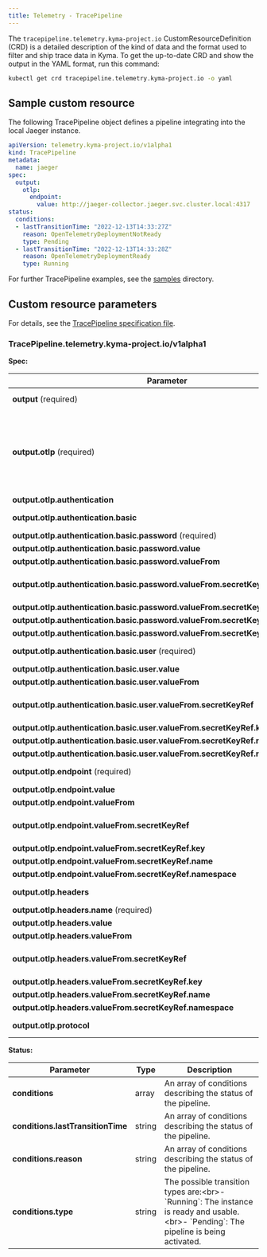 ```yaml
---
title: Telemetry - TracePipeline
---
```


The `tracepipeline.telemetry.kyma-project.io` CustomResourceDefinition (CRD) is a detailed description of the kind of data and the format used to filter and ship trace data in Kyma. To get the up-to-date CRD and show the output in the YAML format, run this command:

```bash
kubectl get crd tracepipeline.telemetry.kyma-project.io -o yaml
```

## Sample custom resource

The following TracePipeline object defines a pipeline integrating into the local Jaeger instance.

```yaml
apiVersion: telemetry.kyma-project.io/v1alpha1
kind: TracePipeline
metadata:
  name: jaeger
spec:
  output:
    otlp:
      endpoint:
        value: http://jaeger-collector.jaeger.svc.cluster.local:4317
status:
  conditions:
  - lastTransitionTime: "2022-12-13T14:33:27Z"
    reason: OpenTelemetryDeploymentNotReady
    type: Pending
  - lastTransitionTime: "2022-12-13T14:33:28Z"
    reason: OpenTelemetryDeploymentReady
    type: Running
```

For further TracePipeline examples, see the [samples](https://github.com/kyma-project/telemetry-manager/tree/main/config/samples) directory.

## Custom resource parameters

For details, see the [TracePipeline specification file](https://github.com/kyma-project/telemetry-manager/blob/main/apis/telemetry/v1alpha1/tracepipeline_types.go).

<!-- The table below was generated automatically -->
<!-- Some special tags (html comments) are at the end of lines due to markdown requirements. -->
<!-- The content between "TABLE-START" and "TABLE-END" will be replaced -->

<!-- TABLE-START -->
### TracePipeline.telemetry.kyma-project.io/v1alpha1

**Spec:**

| Parameter | Type | Description |
| ---- | ----------- | ---- |
| **output** (required) | object | Defines a destination for shipping trace data\. Only one can be defined per pipeline\. |
| **output.otlp** (required) | object | Configures the underlying Otel Collector with an \[OTLP exporter\]\(https://github\.com/open\-telemetry/opentelemetry\-collector/blob/main/exporter/otlpexporter/README\.md\)\. If you switch \`protocol\`to \`http\`, an \[OTLP HTTP exporter\]\(https://github\.com/open\-telemetry/opentelemetry\-collector/tree/main/exporter/otlphttpexporter\) is used\. |
| **output.otlp.authentication**  | object | Defines authentication options for the OTLP output |
| **output.otlp.authentication.basic**  | object | Activates \`Basic\` authentication for the destination providing relevant Secrets\. |
| **output.otlp.authentication.basic.password** (required) | object | Contains the basic auth password or a Secret reference\. |
| **output.otlp.authentication.basic.password.value**  | string | Value that can contain references to Secret values\. |
| **output.otlp.authentication.basic.password.valueFrom**  | object |  |
| **output.otlp.authentication.basic.password.valueFrom.secretKeyRef**  | object | Refers to a key in a Secret\. You must provide \`name\` and \`namespace\` of the Secret, as well as the name of the \`key\`\. |
| **output.otlp.authentication.basic.password.valueFrom.secretKeyRef.key**  | string |  |
| **output.otlp.authentication.basic.password.valueFrom.secretKeyRef.name**  | string |  |
| **output.otlp.authentication.basic.password.valueFrom.secretKeyRef.namespace**  | string |  |
| **output.otlp.authentication.basic.user** (required) | object | Contains the basic auth username or a Secret reference\. |
| **output.otlp.authentication.basic.user.value**  | string | Value that can contain references to Secret values\. |
| **output.otlp.authentication.basic.user.valueFrom**  | object |  |
| **output.otlp.authentication.basic.user.valueFrom.secretKeyRef**  | object | Refers to a key in a Secret\. You must provide \`name\` and \`namespace\` of the Secret, as well as the name of the \`key\`\. |
| **output.otlp.authentication.basic.user.valueFrom.secretKeyRef.key**  | string |  |
| **output.otlp.authentication.basic.user.valueFrom.secretKeyRef.name**  | string |  |
| **output.otlp.authentication.basic.user.valueFrom.secretKeyRef.namespace**  | string |  |
| **output.otlp.endpoint** (required) | object | Defines the host and port \(\<host\>:\<port\>\) of an OTLP endpoint\. |
| **output.otlp.endpoint.value**  | string | Value that can contain references to Secret values\. |
| **output.otlp.endpoint.valueFrom**  | object |  |
| **output.otlp.endpoint.valueFrom.secretKeyRef**  | object | Refers to a key in a Secret\. You must provide \`name\` and \`namespace\` of the Secret, as well as the name of the \`key\`\. |
| **output.otlp.endpoint.valueFrom.secretKeyRef.key**  | string |  |
| **output.otlp.endpoint.valueFrom.secretKeyRef.name**  | string |  |
| **output.otlp.endpoint.valueFrom.secretKeyRef.namespace**  | string |  |
| **output.otlp.headers**  | array | Defines custom headers to be added to outgoing HTTP or GRPC requests\. |
| **output.otlp.headers.name** (required) | string | Defines the header name\. |
| **output.otlp.headers.value**  | string | Value that can contain references to Secret values\. |
| **output.otlp.headers.valueFrom**  | object |  |
| **output.otlp.headers.valueFrom.secretKeyRef**  | object | Refers to a key in a Secret\. You must provide \`name\` and \`namespace\` of the Secret, as well as the name of the \`key\`\. |
| **output.otlp.headers.valueFrom.secretKeyRef.key**  | string |  |
| **output.otlp.headers.valueFrom.secretKeyRef.name**  | string |  |
| **output.otlp.headers.valueFrom.secretKeyRef.namespace**  | string |  |
| **output.otlp.protocol**  | string | Defines the OTLP protocol \(http or grpc\)\. Default is GRPC\. |

**Status:**

| Parameter | Type | Description |
| ---- | ----------- | ---- |
| **conditions**  | array | An array of conditions describing the status of the pipeline\. |
| **conditions.lastTransitionTime**  | string | An array of conditions describing the status of the pipeline\. |
| **conditions.reason**  | string | An array of conditions describing the status of the pipeline\. |
| **conditions.type**  | string | The possible transition types are:\<br\>\- \`Running\`: The instance is ready and usable\.\<br\>\- \`Pending\`: The pipeline is being activated\. |

<!-- TABLE-END -->

